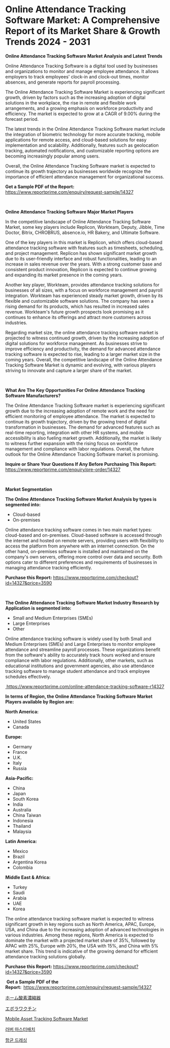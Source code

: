 <p><h1>Online Attendance Tracking Software Market: A Comprehensive Report of its Market Share & Growth Trends 2024 - 2031</h1></p><p><strong>Online Attendance Tracking Software Market Analysis and Latest Trends</strong></p>
<p><p>Online Attendance Tracking Software is a digital tool used by businesses and organizations to monitor and manage employee attendance. It allows employers to track employees' clock-in and clock-out times, monitor absences, and generate reports for payroll processing.</p><p>The Online Attendance Tracking Software Market is experiencing significant growth, driven by factors such as the increasing adoption of digital solutions in the workplace, the rise in remote and flexible work arrangements, and a growing emphasis on workforce productivity and efficiency. The market is expected to grow at a CAGR of 9.00% during the forecast period.</p><p>The latest trends in the Online Attendance Tracking Software market include the integration of biometric technology for more accurate tracking, mobile applications for remote access, and cloud-based solutions for easy implementation and scalability. Additionally, features such as geolocation tracking, automated notifications, and customizable reporting options are becoming increasingly popular among users.</p><p>Overall, the Online Attendance Tracking Software market is expected to continue its growth trajectory as businesses worldwide recognize the importance of efficient attendance management for organizational success.</p></p>
<p><strong>Get a Sample PDF of the Report:&nbsp;</strong> <a href="https://www.reportprime.com/enquiry/request-sample/14327">https://www.reportprime.com/enquiry/request-sample/14327</a></p>
<p>&nbsp;</p>
<p><strong>Online Attendance Tracking Software Major Market Players</strong></p>
<p><p>In the competitive landscape of Online Attendance Tracking Software Market, some key players include Replicon, Workteam, Deputy, Jibble, Time Doctor, Bitrix, CHROBRUS, absence.io, HR Bakery, and Ultimate Software.</p><p>One of the key players in this market is Replicon, which offers cloud-based attendance tracking software with features such as timesheets, scheduling, and project management. Replicon has shown significant market growth due to its user-friendly interface and robust functionalities, leading to an increase in sales revenue over the years. With a strong customer base and consistent product innovation, Replicon is expected to continue growing and expanding its market presence in the coming years.</p><p>Another key player, Workteam, provides attendance tracking solutions for businesses of all sizes, with a focus on workforce management and payroll integration. Workteam has experienced steady market growth, driven by its flexible and customizable software solutions. The company has seen a rising demand for its products, which has resulted in increased sales revenue. Workteam's future growth prospects look promising as it continues to enhance its offerings and attract more customers across industries.</p><p>Regarding market size, the online attendance tracking software market is projected to witness continued growth, driven by the increasing adoption of digital solutions for workforce management. As businesses strive to improve efficiency and productivity, the demand for advanced attendance tracking software is expected to rise, leading to a larger market size in the coming years. Overall, the competitive landscape of the Online Attendance Tracking Software Market is dynamic and evolving, with various players striving to innovate and capture a larger share of the market.</p></p>
<p>&nbsp;</p>
<p><strong>What Are The Key Opportunities For Online Attendance Tracking Software Manufacturers?</strong></p>
<p><p>The Online Attendance Tracking Software market is experiencing significant growth due to the increasing adoption of remote work and the need for efficient monitoring of employee attendance. The market is expected to continue its growth trajectory, driven by the growing trend of digital transformation in businesses. The demand for advanced features such as real-time reporting, integration with other HR systems, and mobile accessibility is also fueling market growth. Additionally, the market is likely to witness further expansion with the rising focus on workforce management and compliance with labor regulations. Overall, the future outlook for the Online Attendance Tracking Software market is promising.</p></p>
<p><strong>Inquire or Share Your Questions If Any Before Purchasing This Report:</strong> <a href="https://www.reportprime.com/enquiry/pre-order/14327">https://www.reportprime.com/enquiry/pre-order/14327</a></p>
<p>&nbsp;</p>
<p><strong>Market Segmentation</strong></p>
<p><strong>The Online Attendance Tracking Software Market Analysis by types is segmented into:</strong></p>
<p><ul><li>Cloud-based</li><li>On-premises</li></ul></p>
<p><p>Online attendance tracking software comes in two main market types: cloud-based and on-premises. Cloud-based software is accessed through the internet and hosted on remote servers, providing users with flexibility to access the platform from anywhere with an internet connection. On the other hand, on-premises software is installed and maintained on the company's own servers, offering more control over data and security. Both options cater to different preferences and requirements of businesses in managing attendance tracking efficiently.</p></p>
<p><strong>Purchase this Report:&nbsp;</strong><a href="https://www.reportprime.com/checkout?id=14327&price=3590">https://www.reportprime.com/checkout?id=14327&price=3590</a></p>
<p>&nbsp;</p>
<p><strong>The Online Attendance Tracking Software Market Industry Research by Application is segmented into:</strong></p>
<p><ul><li>Small and Medium Enterprises (SMEs)</li><li>Large Enterprises</li><li>Other</li></ul></p>
<p><p>Online attendance tracking software is widely used by both Small and Medium Enterprises (SMEs) and Large Enterprises to monitor employee attendance and streamline payroll processes. These organizations benefit from the software's ability to accurately track hours worked and ensure compliance with labor regulations. Additionally, other markets, such as educational institutions and government agencies, also use attendance tracking software to manage student attendance and track employee schedules effectively.</p></p>
<p><a href="https://www.reportprime.com/online-attendance-tracking-software-r14327">&nbsp;https://www.reportprime.com/online-attendance-tracking-software-r14327</a></p>
<p><strong>In terms of Region, the Online Attendance Tracking Software Market Players available by Region are:</strong></p>
<p>
    <p> <strong> North America: </strong>
        <ul>
            <li>United States</li>
            <li>Canada</li>
        </ul>
        </p> 
    <p> <strong> Europe: </strong>
        <ul>
            <li>Germany</li>
            <li>France</li>
            <li>U.K.</li>
            <li>Italy</li>
            <li>Russia</li>
        </ul>
        </p> 
    <p> <strong> Asia-Pacific: </strong>
        <ul>
            <li>China</li>
            <li>Japan</li>
            <li>South Korea</li>
            <li>India</li>
            <li>Australia</li>
            <li>China Taiwan</li>
            <li>Indonesia</li>
            <li>Thailand</li>
            <li>Malaysia</li>
        </ul>
        </p> 
    <p> <strong> Latin America: </strong>
        <ul>
            <li>Mexico</li>
            <li>Brazil</li>
            <li>Argentina Korea</li>
            <li>Colombia</li>
        </ul>
        </p> 
    <p> <strong> Middle East & Africa: </strong>
        <ul>
            <li>Turkey</li>
            <li>Saudi</li>
            <li>Arabia</li>
            <li>UAE</li>
            <li>Korea</li>
        </ul>
    </p>
    </p>
<p><p>The online attendance tracking software market is expected to witness significant growth in key regions such as North America, APAC, Europe, USA, and China due to the increasing adoption of advanced technologies in various industries. Among these regions, North America is expected to dominate the market with a projected market share of 35%, followed by APAC with 25%, Europe with 20%, the USA with 15%, and China with 5% market share. This trend is indicative of the growing demand for efficient attendance tracking solutions globally.</p></p>
<p><strong>Purchase this Report: </strong><a href="https://www.reportprime.com/checkout?id=14327&price=3590">https://www.reportprime.com/checkout?id=14327&price=3590</a></p>
<p>&nbsp;<strong>Get a Sample PDF of the Report:&nbsp;&nbsp;</strong><a href="https://www.reportprime.com/enquiry/request-sample/14327">https://www.reportprime.com/enquiry/request-sample/14327</a></p>
<p><strong></strong></p>
<p><p><a href="https://github.com/nxboeu02965442/Market-Research-Report-List-1/blob/main/717395136616.md">ホーム酸素濃縮器</a></p><p><a href="https://medium.com/@lauriank/%E3%82%A8%E3%83%9C%E3%83%A9%E3%83%AF%E3%82%AF%E3%83%81%E3%83%B3%E5%B8%82%E5%A0%B4%E3%81%AF%E5%B8%82%E5%A0%B4%E3%82%B7%E3%82%A7%E3%82%A2-%E5%B8%82%E5%A0%B4%E3%83%88%E3%83%AC%E3%83%B3%E3%83%89-%E3%81%8A%E3%82%88%E3%81%B3%E5%B8%82%E5%A0%B4%E6%88%90%E9%95%B7%E3%81%AB%E9%96%A2%E3%81%99%E3%82%8B%E6%83%85%E5%A0%B1%E3%82%92%E6%8F%90%E4%BE%9B%E3%81%97%E3%81%BE%E3%81%99-5203f688e856">エボラワクチン</a></p><p><a href="https://github.com/jaidynmorantestelletmjzya/Market-Research-Report-List-2/blob/main/mobile-asset-tracking-software-market.md">Mobile Asset Tracking Software Market</a></p><p><a href="https://medium.com/@marymorgan1939/%EA%B3%A0%EB%AC%B4-%EB%A7%88%EC%8A%A4%ED%84%B0%EB%B0%B0%EC%B9%98-%EC%8B%9C%EC%9E%A5-%EC%A0%84%EB%A7%9D-%EC%82%B0%EC%97%85-%EA%B0%9C%EC%9A%94-%EB%B0%8F-%EC%98%88%EC%B8%A1-2024%EB%85%84%EB%B6%80%ED%84%B0-2031%EB%85%84%EA%B9%8C%EC%A7%80-9cbafdc4f1c4">러버 마스터배치</a></p><p><a href="https://medium.com/@ralphyjames/%ED%95%AD%EA%B7%A0-%EB%93%9C%EB%A0%88%EC%8B%B1-%EC%8B%9C%EC%9E%A5%EC%9D%80-%EC%8B%9C%EC%9E%A5-%EC%A0%90%EC%9C%A0%EC%9C%A8-%EA%B7%9C%EB%AA%A8-%EB%B0%8F-2031%EB%85%84%EA%B9%8C%EC%A7%80-%EC%98%88%EC%83%81%EB%90%9C-%EC%98%88%EC%B8%A1%EC%97%90-%EC%B4%88%EC%A0%90%EC%9D%84-%EB%A7%9E%EC%B6%A5%EB%8B%88%EB%8B%A4-45128064dc7a">항균 드레싱</a></p></p>